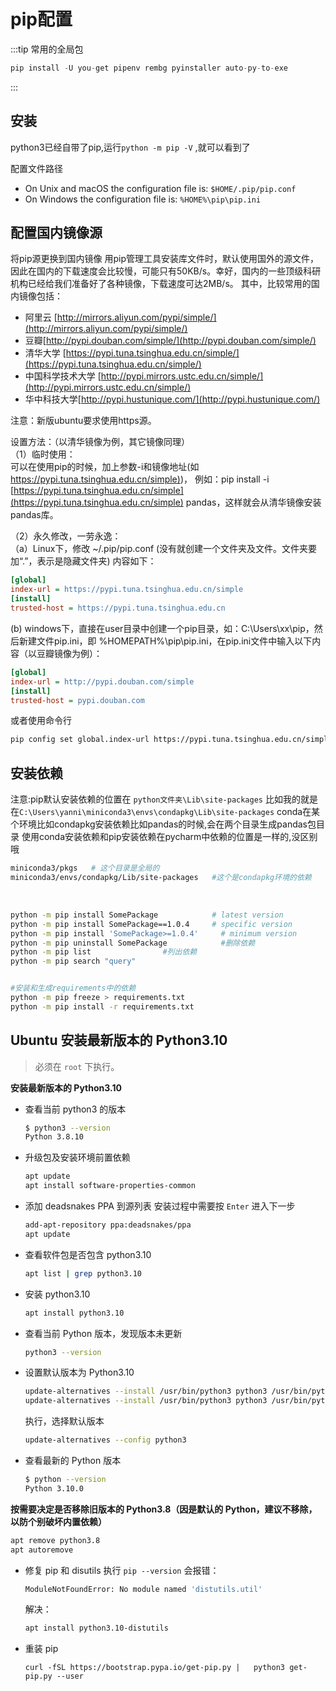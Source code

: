 # pip配置
:::tip
常用的全局包
```python
pip install -U you-get pipenv rembg pyinstaller auto-py-to-exe
```

:::
## 安装

python3已经自带了pip,运行`python -m pip -V` ,就可以看到了

配置文件路径

- On Unix and macOS the configuration file is: `$HOME/.pip/pip.conf`
- On Windows the configuration file is: `%HOME%\pip\pip.ini`

## 配置国内镜像源

将pip源更换到国内镜像
用pip管理工具安装库文件时，默认使用国外的源文件，因此在国内的下载速度会比较慢，可能只有50KB/s。幸好，国内的一些顶级科研机构已经给我们准备好了各种镜像，下载速度可达2MB/s。
其中，比较常用的国内镜像包括：

- 阿里云 [http://mirrors.aliyun.com/pypi/simple/](http://mirrors.aliyun.com/pypi/simple/)
- 豆瓣[http://pypi.douban.com/simple/](http://pypi.douban.com/simple/)
- 清华大学 [https://pypi.tuna.tsinghua.edu.cn/simple/](https://pypi.tuna.tsinghua.edu.cn/simple/)
- 中国科学技术大学 [http://pypi.mirrors.ustc.edu.cn/simple/](http://pypi.mirrors.ustc.edu.cn/simple/)
- 华中科技大学[http://pypi.hustunique.com/](http://pypi.hustunique.com/)

注意：新版ubuntu要求使用https源。

设置方法：（以清华镜像为例，其它镜像同理）  
（1）临时使用：  
可以在使用pip的时候，加上参数-i和镜像地址(如
[https://pypi.tuna.tsinghua.edu.cn/simple)](https://pypi.tuna.tsinghua.edu.cn/simple))，
例如：pip install -i [https://pypi.tuna.tsinghua.edu.cn/simple](https://pypi.tuna.tsinghua.edu.cn/simple) pandas，这样就会从清华镜像安装pandas库。

（2）永久修改，一劳永逸：  
（a）Linux下，修改 ~/.pip/pip.conf (没有就创建一个文件夹及文件。文件夹要加“.”，表示是隐藏文件夹)
内容如下：

```ini
[global]
index-url = https://pypi.tuna.tsinghua.edu.cn/simple
[install]
trusted-host = https://pypi.tuna.tsinghua.edu.cn
```

(b) windows下，直接在user目录中创建一个pip目录，如：C:\Users\xx\pip，然后新建文件pip.ini，即 %HOMEPATH%\pip\pip.ini，在pip.ini文件中输入以下内容（以豆瓣镜像为例）：

```ini
[global]
index-url = http://pypi.douban.com/simple
[install]
trusted-host = pypi.douban.com
```

 或者使用命令行

```bash
pip config set global.index-url https://pypi.tuna.tsinghua.edu.cn/simple
```

## 安装依赖

注意:pip默认安装依赖的位置在  `python文件夹\Lib\site-packages` 比如我的就是在`C:\Users\yanni\miniconda3\envs\condapkg\Lib\site-packages`
conda在某个环境比如condapkg安装依赖比如pandas的时候,会在两个目录生成pandas包目录
使用conda安装依赖和pip安装依赖在pycharm中依赖的位置是一样的,没区别哦

```bash
miniconda3/pkgs   # 这个目录是全局的
miniconda3/envs/condapkg/Lib/site-packages   #这个是condapkg环境的依赖

```

​

```bash
python -m pip install SomePackage            # latest version
python -m pip install SomePackage==1.0.4     # specific version
python -m pip install 'SomePackage>=1.0.4'     # minimum version
python -m pip uninstall SomePackage            #删除依赖
python -m pip list                #列出依赖
python -m pip search "query"


#安装和生成requirements中的依赖
python -m pip freeze > requirements.txt
python -m pip install -r requirements.txt

```

## Ubuntu 安装最新版本的 Python3.10

> 必须在 `root` 下执行。

**安装最新版本的 Python3.10**

- 查看当前 python3 的版本

  ```bash
  $ python3 --version
  Python 3.8.10
  ```

- 升级包及安装环境前置依赖

  ```bash
  apt update
  apt install software-properties-common
  ```

- 添加 deadsnakes PPA 到源列表
  安装过程中需要按 `Enter` 进入下一步

  ```bash
  add-apt-repository ppa:deadsnakes/ppa
  apt update
  ```

- 查看软件包是否包含 python3.10

  ```bash
  apt list | grep python3.10
  ```

- 安装 python3.10

  ```bash
  apt install python3.10
  ```

- 查看当前 Python 版本，发现版本未更新

  ```bash
  python3 --version
  ```

- 设置默认版本为 Python3.10

  ```bash
  update-alternatives --install /usr/bin/python3 python3 /usr/bin/python3.8 1
  update-alternatives --install /usr/bin/python3 python3 /usr/bin/python3.10 2
  ```

  执行，选择默认版本

  ```bash
  update-alternatives --config python3
  ```

- 查看最新的 Python 版本

  ```bash
  $ python --version
  Python 3.10.0
  ```

**按需要决定是否移除旧版本的 Python3.8（因是默认的 Python，建议不移除，以防个别破坏内置依赖）**

```bash
apt remove python3.8
apt autoremove
```

- 修复 pip 和 disutils
  执行 `pip --version` 会报错：

  ```bash
  ModuleNotFoundError: No module named 'distutils.util'
  ```

  解决：

  ```bash
  apt install python3.10-distutils
  ```

- 重装 pip

  ```
  curl -fSL https://bootstrap.pypa.io/get-pip.py |   python3 get-pip.py --user
  ```
